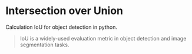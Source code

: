 # Intersection over Union
Calculation IoU for object detection in python.
>IoU is a widely-used evaluation metric in object detection and image segmentation tasks.

